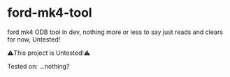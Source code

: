 # ford-mk4-tool

ford mk4 ODB tool in dev, nothing more or less to say just reads and clears for now, Untested!

⚠️This project is Untested!⚠️

Tested on:
...nothing?